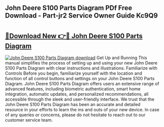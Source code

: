 ## John Deere S100 Parts Diagram PDf Free Download - Part-jr2 Service Owner Guide Kc9Q9

# <h2><a href="http://dfor4h.blite.top/?on=John+Deere+S100+Parts+Diagram">🔗Download New 👉🔴 John Deere S100 Parts Diagram</a></h2>

[![John Deere S100 Parts Diagram download](https://i.imgur.com/lujVjoI.png)](http://dfor4h.blite.top/?on=John+Deere+S100+Parts+Diagram)
Get Up and Running This manual simplifies the process of setting up and using your new John Deere S100 Parts Diagram with clear instructions and illustrations. Familiarize with Controls Before you begin, familiarize yourself with the location and function of all control buttons and settings on your John Deere S100 Parts Diagram. John Deere S100 Parts Diagram offers users an extensive range of advanced features, including biometric authentication, smart home integration, automatic updates, and personalized recommendations, all accessible through the sleek and user-friendly interface. We trust that the John Deere S100 Parts Diagram has been an accurate and detailed resource in your efforts to learn the ins and outs of your new device. In case of any queries or concerns, please do not hesitate to reach out to our customer service team.
